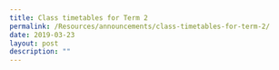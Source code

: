 ```yaml
---
title: Class timetables for Term 2
permalink: /Resources/announcements/class-timetables-for-term-2/
date: 2019-03-23
layout: post
description: ""
---
```

